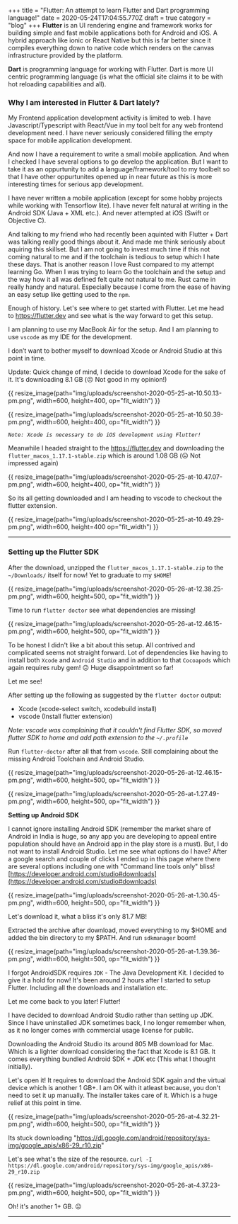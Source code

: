 +++
title = "Flutter: An attempt to learn Flutter and Dart programming language!"
date = 2020-05-24T17:04:55.770Z
draft = true
category = "blog"
+++
**Flutter** is an UI rendering engine and framework works for building simple and fast mobile applications both for Android and iOS. A hybrid approach like ionic or React Native but this is far better since it compiles everything down to native code which renders on the canvas infrastructure provided by the platform.

**Dart** is programming language for working with Flutter. Dart is more UI centric programming language (is what the official site claims it to be with hot reloading capabilities and all). 

### Why I am interested in Flutter & Dart lately?

My Frontend application development activity is limited to web. I have Javascript/Typescript with React/Vue in my tool belt for any web frontend development need. I have never seriously considered filling the empty space for mobile application development. 

And now I have a requirement to write a small mobile application. And when I checked I have several options to go develop the application. But I want to take it as an oppurtunity to add a language/framework/tool to my toolbelt so that I have other oppurtunites opened up in near future as this is more interesting times for serious app development. 

I have never written a mobile application (except for some hobby projects while working with Tensorflow lite). I have never felt natural at writing in the Android SDK (Java + XML etc.). And never attempted at iOS (Swift or Objective C). 

And talking to my friend who had recently been aquinted with Flutter + Dart was talking really good things about it. And made me think seriously about aquiring this skillset. But I am not going to invest much time if this not coming natural to me and if the toolchain is tedious to setup which I hate these days. That is another reason I love Rust compared to my attempt learning Go. When I was trying to learn Go the toolchain and the setup and the way how it all was defined felt quite not natural to me. Rust came in really handy and natural. Especially because I come from the ease of having an easy setup like getting used to the `npm`.

Enough of history. Let's see where to get started with Flutter. Let me head to https://flutter.dev and see what is the way forward to get this setup.

I am planning to use my MacBook Air for the setup. And I am planning to use `vscode` as my IDE for the development.

I don’t want to bother myself to download Xcode or Android Studio at this point in time.

Update: Quick change of mind, I decide to download Xcode for the sake of it. It's downloading 8.1 GB (☹️ Not good in my opinion!)

{{ resize_image(path="img/uploads/screenshot-2020-05-25-at-10.50.13-pm.png", width=600, height=400, op="fit_width") }}

{{ resize_image(path="img/uploads/screenshot-2020-05-25-at-10.50.39-pm.png", width=600, height=400, op="fit_width") }}

_`Note: Xcode is necessary to do iOS development using Flutter!`_

Meanwhile I headed straight to the https://flutter.dev and downloading the `flutter_macos_1.17.1-stable.zip` which is around 1.08 GB (☹️ Not impressed again)

{{ resize_image(path="img/uploads/screenshot-2020-05-25-at-10.47.07-pm.png", width=600, height=400, op="fit_width") }}

So its all getting downloaded and I am heading to vscode to checkout the flutter extension. 

{{ resize_image(path="img/uploads/screenshot-2020-05-25-at-10.49.29-pm.png", width=600, height=400 op="fit_width") }}

---

### Setting up the Flutter SDK

After the download, unzipped the `flutter_macos_1.17.1-stable.zip` to the `~/Downloads/` itself for now! Yet to graduate to my `$HOME`!

{{ resize_image(path="img/uploads/screenshot-2020-05-26-at-12.38.25-pm.png", width=600, height=500, op="fit_width") }}

Time to run `flutter doctor` see what dependencies are missing!

{{ resize_image(path="img/uploads/screenshot-2020-05-26-at-12.46.15-pm.png", width=600, height=500, op="fit_width") }}

To be honest I didn't like a bit about this setup. All contrived and complicated seems not straight forward. Lot of dependencies like having to install both `Xcode` and `Android Studio` and in addition to that `Cocoapods` which again requires ruby gem! ☹️ Huge disappointment so far!

Let me see!

After setting up the following as suggested by the `flutter doctor` output:

- Xcode (xcode-select switch, xcodebuild install)
- vscode (Install flutter extension)

_Note: vscode was complaining that it couldn't find Flutter SDK, so moved flutter SDK to home and add path extension to the `~/.profile`_


Run `flutter-doctor` after all that from `vscode`. Still complaining about the missing Android Toolchain and Android Studio. 

{{ resize_image(path="img/uploads/screenshot-2020-05-26-at-12.46.15-pm.png", width=600, height=500, op="fit_width") }}

{{ resize_image(path="img/uploads/screenshot-2020-05-26-at-1.27.49-pm.png", width=600, height=500, op="fit_width") }}

**Setting up Android SDK**

I cannot ignore installing Android SDK (remember the market share of Android in India is huge, so any app you are developing to appeal entire population should have an Android app in the play store is a must). But, I do not want to install Android Studio. Let me see what options do I have? After a google search and couple of clicks I ended up in this page where there are several options including one with "Command line tools only" bliss! [https://developer.android.com/studio#downloads](https://developer.android.com/studio#downloads)

{{ resize_image(path="img/uploads/screenshot-2020-05-26-at-1.30.45-pm.png", width=600, height=500, op="fit_width") }}

Let's download it, what a bliss it's only 81.7 MB!

Extracted the archive after download, moved everything to my $HOME and added the bin directory to my $PATH. And run `sdkmanager` boom!

{{ resize_image(path="img/uploads/screenshot-2020-05-26-at-1.39.36-pm.png", width=600, height=500, op="fit_width") }}

I forgot AndroidSDK requires `JDK` - The Java Development Kit. I decided to give it a hold for now! It's been around 2 hours after I started to setup Flutter. Including all the downloads and installation etc.

Let me come back to you later! Flutter!

I have decided to download Android Studio rather than setting up JDK. Since I have uninstalled JDK sometimes back, I no longer remember when, as it no longer comes with commercial usage license for public. 

Downloading the Android Studio its around 805 MB download for Mac. Which is a lighter download considering the fact that Xcode is 8.1 GB. It comes everything bundled Android SDK + JDK etc (This what I thought initially). 

Let's open it! It requires to download the Android SDK again and the virtual device which is another 1 GB+. I am OK with it atleast because, you don't need to set it up manually. The installer takes care of it. Which is a huge relief at this point in time.

{{ resize_image(path="img/uploads/screenshot-2020-05-26-at-4.32.21-pm.png", width=600, height=500, op="fit_width") }}

Its stuck downloading "https://dl.google.com/android/repository/sys-img/google_apis/x86-29_r10.zip" 

Let's see what's the size of the resource. `curl -I https://dl.google.com/android/repository/sys-img/google_apis/x86-29_r10.zip`

{{ resize_image(path="img/uploads/screenshot-2020-05-26-at-4.37.23-pm.png", width=600, height=500, op="fit_width") }}

Oh! it's another 1+ GB. ☹️



---
